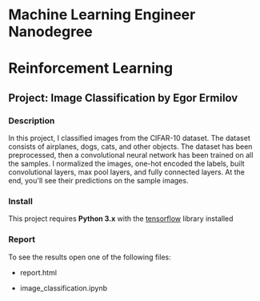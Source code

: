 # Machine Learning Engineer Nanodegree
# Reinforcement Learning
## Project: Image Classification by Egor Ermilov

### Description

In this project, I classified images from the CIFAR-10 dataset. The dataset consists of airplanes, dogs, cats, and other objects. The dataset has been preprocessed, then a convolutional neural network has been trained on all the samples. I normalized the images, one-hot encoded the labels, built convolutional layers, max pool layers, and fully connected layers. At the end, you'll see their predictions on the sample images.

### Install

This project requires **Python 3.x** with the [tensorflow](https://www.tensorflow.org) library installed

### Report 

To see the results open one of the following files:

* report.html

* image_classification.ipynb
